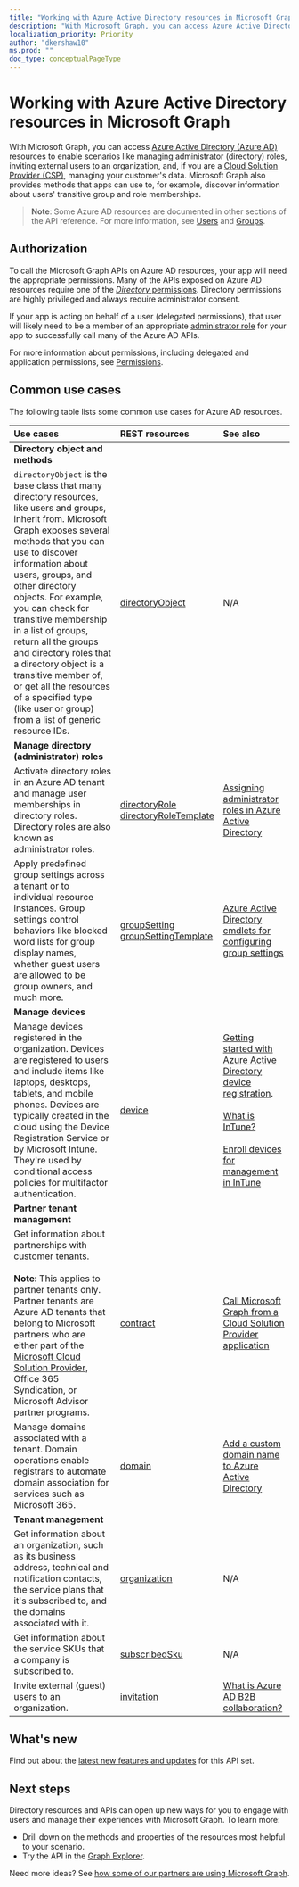 ```yaml
---
title: "Working with Azure Active Directory resources in Microsoft Graph"
description: "With Microsoft Graph, you can access Azure Active Directory (Azure AD) resources to enable scenarios like managing administrator (directory) roles, inviting external users to an organization, and, if you are a Cloud Solution Provider (CSP), managing your customer's data. Microsoft Graph also provides methods that apps can use to, for example, discover information about users' transitive group and role memberships. "
localization_priority: Priority
author: "dkershaw10"
ms.prod: ""
doc_type: conceptualPageType
---
```


# Working with Azure Active Directory resources in Microsoft Graph

With Microsoft Graph, you can access [Azure Active Directory (Azure AD)](/azure/active-directory/active-directory-whatis) resources to enable scenarios like managing administrator (directory) roles, inviting external users to an organization, and, if you are a [Cloud Solution Provider (CSP)](https://partner.microsoft.com/cloud-solution-provider), managing your customer's data. Microsoft Graph also provides methods that apps can use to, for example, discover information about users' transitive group and role memberships.

> **Note**: Some Azure AD resources are documented in other sections of the API reference. For more information, see [Users](users.md) and [Groups](group.md).


## Authorization

To call the Microsoft Graph APIs on Azure AD resources, your app will need the appropriate permissions. Many of the APIs exposed on Azure AD resources require one of the [_Directory_ permissions](/graph/permissions-reference#directory-permissions). Directory permissions are highly privileged and always require administrator consent.

If your app is acting on behalf of a user (delegated permissions), that user will likely need to be a member of an appropriate [administrator role](/azure/active-directory/active-directory-assign-admin-roles) for your app to successfully call many of the Azure AD APIs.

For more information about permissions, including delegated and application permissions, see [Permissions](/graph/permissions-reference).

## Common use cases

The following table lists some common use cases for Azure AD resources.

| **Use cases**		   | **REST resources**	| **See also** |
|:---------------|:--------|:----------|
| **Directory object and methods** | | |
| `directoryObject` is the base class that many directory resources, like users and groups, inherit from. Microsoft Graph exposes several methods that you can use to discover information about users, groups, and other directory objects. For example, you can check for transitive membership in a list of groups, return all the groups and directory roles that a directory object is a transitive member of, or get all the resources of a specified type (like user or group) from a list of generic resource IDs. | [directoryObject](../resources/directoryobject.md) | N/A |
| **Manage directory (administrator) roles** | | |
| Activate directory roles in an Azure AD tenant and manage user memberships in directory roles. Directory roles are also known as administrator roles. | [directoryRole](../resources/directoryrole.md) <br/>[directoryRoleTemplate](../resources/directoryroletemplate.md) | [Assigning administrator roles in Azure Active Directory](/azure/active-directory/active-directory-assign-admin-roles) |
| Apply predefined group settings across a tenant or to individual resource instances. Group settings control behaviors like blocked word lists for group display names, whether guest users are allowed to be group owners, and much more. | [groupSetting](../resources/groupsetting.md) <br/>[groupSettingTemplate](../resources/groupsettingtemplate.md)| [Azure Active Directory cmdlets for configuring group settings](/azure/active-directory/active-directory-accessmanagement-groups-settings-cmdlets)|
| **Manage devices** | | |
| Manage devices registered in the organization. Devices are registered to users and include items like laptops, desktops, tablets, and mobile phones. Devices are typically created in the cloud using the Device Registration Service or by Microsoft Intune. They're used by conditional access policies for multifactor authentication. | [device](../resources/device.md) | [Getting started with Azure Active Directory device registration](/azure/active-directory/active-directory-device-registration-overview).<br/><br/>[What is InTune?](/intune-classic/understand-explore/introduction-to-microsoft-intune)<br/><br/>[Enroll devices for management in InTune](/intune-classic/deploy-use/enroll-devices-in-microsoft-intune) |
| **Partner tenant management** | | |
| Get information about partnerships with customer tenants.<br/><br/>**Note:** This applies to partner tenants only. Partner tenants are Azure AD tenants that belong to Microsoft partners who are either part of the [Microsoft Cloud Solution Provider](https://partnercenter.microsoft.com/partner/programs), Office 365 Syndication, or Microsoft Advisor partner programs. | [contract](../resources/contract.md) | [Call Microsoft Graph from a Cloud Solution Provider application](/graph/auth-cloudsolutionprovider) |
| Manage domains associated with a tenant. Domain operations enable registrars to automate domain association for services such as Microsoft 365. | [domain](../resources/domain.md) | [Add a custom domain name to Azure Active Directory](/azure/active-directory/active-directory-domains-add-azure-portal) |
| **Tenant management** | | |
| Get information about an organization, such as its business address, technical and notification contacts, the service plans that it's subscribed to, and the domains associated with it. | [organization](../resources/organization.md) | N/A |
| Get information about the service SKUs that a company is subscribed to. | [subscribedSku](../resources/subscribedsku.md) | N/A |
| Invite external (guest) users to an organization. | [invitation](../resources/invitation.md) | [What is Azure AD B2B collaboration?](/azure/active-directory/active-directory-b2b-what-is-azure-ad-b2b) |

## What's new
Find out about the [latest new features and updates](/graph/whats-new-overview) for this API set.

## Next steps
Directory resources and APIs can open up new ways for you to engage with users and manage their experiences with Microsoft Graph. To learn more:

- Drill down on the methods and properties of the resources most helpful to your scenario.
- Try the API in the [Graph Explorer](https://developer.microsoft.com/graph/graph-explorer).

Need more ideas? See [how some of our partners are using Microsoft Graph](https://developer.microsoft.com/graph/graph/examples#partners).